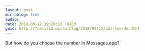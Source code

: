 ```yaml
---
layout: post
microblog: true
audio: 
date: 2018-09-12 19:20:12 +0100
guid: http://fossil12.micro.blog/2018/09/12/but-how-do.html
---
```

But how do you choose the number in Messages.app?
